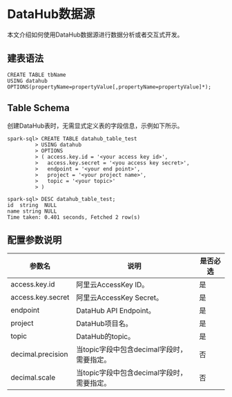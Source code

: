 # DataHub数据源

本文介绍如何使用DataHub数据源进行数据分析或者交互式开发。

## 建表语法

```
CREATE TABLE tbName
USING datahub
OPTIONS(propertyName=propertyValue[,propertyName=propertyValue]*);
```

## Table Schema

创建DataHub表时，无需显式定义表的字段信息，示例如下所示。

```
spark-sql> CREATE TABLE datahub_table_test
         > USING datahub
         > OPTIONS
         > ( access.key.id = '<your access key id>',
         >   access.key.secret = '<you access key secret>',
         >   endpoint = '<your end point>',
         >   project = '<your project name>',
         >   topic = '<your topic>'
         > )

spark-sql> DESC datahub_table_test;
id  string  NULL
name string NULL
Time taken: 0.401 seconds, Fetched 2 row(s)
```

## 配置参数说明

|参数名|说明|是否必选|
|---|--|----|
|access.key.id|阿里云AccessKey ID。|是|
|access.key.secret|阿里云AccessKey Secret。|是|
|endpoint|DataHub API Endpoint。|是|
|project|DataHub项目名。|是|
|topic|DataHub的topic。|是|
|decimal.precision|当topic字段中包含decimal字段时，需要指定。|否|
|decimal.scale|当topic字段中包含decimal字段时，需要指定。|否|

